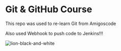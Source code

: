 # Git & GitHub Course

This repo was used to re-learn Git from Amigoscode

Also used Webhook to push code to Jenkins!!!

![lion-black-and-white](https://user-images.githubusercontent.com/77559311/150624861-ffd61dc2-e844-4e5a-8552-96b6204b37ae.jpg)
